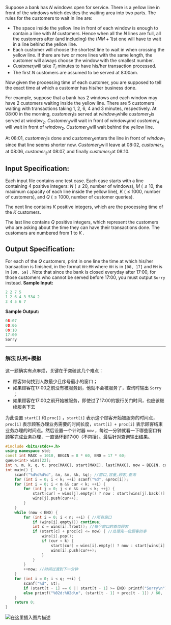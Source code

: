 Suppose a bank has $N$ windows open for service. There is a yellow line in front of the windows which devides the waiting area into two parts. The rules for the customers to wait in line are:

- The space inside the yellow line in front of each window is enough to contain a line with $M$ customers. Hence when all the $N$ lines are full, all the customers after (and including) the $(NM+1)$st one will have to wait in a line behind the yellow line.
- Each customer will choose the shortest line to wait in when crossing the yellow line. If there are two or more lines with the same length, the customer will always choose the window with the smallest number.
- $Customer_i$​​ will take $T_i$​​ minutes to have his/her transaction processed.
- The first $N$ customers are assumed to be served at 8:00am.

Now given the processing time of each customer, you are supposed to tell the exact time at which a customer has his/her business done.

For example, suppose that a bank has 2 windows and each window may have 2 customers waiting inside the yellow line. There are 5 customers waiting with transactions taking 1, 2, 6, 4 and 3 minutes, respectively. At 08:00 in the morning, $customer_1$​​ is served at $window_1$​​ while $customer_2$​​ is served at $window_2$​​. $Customer_3$​​ will wait in front of $window_1$​​ and $customer_4$​​ will wait in front of $window_2$​​. $Customer_5$​​ will wait behind the yellow line.

At 08:01, $customer​_1$​​ is done and $customer​_5$​​ enters the line in front of $window_1$​​ since that line seems shorter now. $Customer_2$​​ will leave at 08:02, $customer_4$​​ at 08:06, $customer_3$​​ at 08:07, and finally $customer_5$​​ at 08:10.
## Input Specification:

Each input file contains one test case. Each case starts with a line containing 4 positive integers: $N$ ($≤20$, number of windows), $M$ ($≤10$, the maximum capacity of each line inside the yellow line), $K$ ($≤1000$, number of customers), and $Q$ ($≤1000$, number of customer queries).

The next line contains $K$ positive integers, which are the processing time of the $K$ customers.

The last line contains $Q$ positive integers, which represent the customers who are asking about the time they can have their transactions done. The customers are numbered from 1 to $K$ .
## Output Specification:

For each of the $Q$ customers, print in one line the time at which his/her transaction is finished, in the format `HH:MM` where `HH` is in `[08, 17]` and `MM` is in `[00, 59]` . Note that since the bank is closed everyday after 17:00, for those customers who cannot be served before 17:00, you must output `Sorry` instead.
**Sample Input:**

```cpp
2 2 7 5
1 2 6 4 3 534 2
3 4 5 6 7
```

**Sample Output:**

```cpp
08:07
08:06
08:10
17:00
Sorry
```

---
### 解法 队列+模拟
这一题确实有点麻烦，关键在于突破这几个难点：
- 顾客如何找到人数最少且序号最小的窗口；
- 如果顾客在17:00之前没有被服务到，他就不会被服务了，查询时输出 `Sorry` ；
- 如果顾客在17:00之前开始被服务，即使过了17:00的银行关门时间，也应该继续服务下去

为此设置 `start[]` 和 `proc[]` ，`start[i]` 表示这个顾客开始被服务的时间点，`proc[i]` 表示顾客办理业务需要的时间长度，`start[i] + proc[i]` 表示顾客结束业务办理的时间点。然后设置一个计时器 `now` ，每过一分钟就看一下哪些窗口有顾客完成业务办理，一直循环到17:00（不包括）。最后针对查询输出结果。
```cpp
#include <bits/stdc++.h>
using namespace std;
const int MAXC = 1010, BEGIN = 8 * 60, END = 17 * 60;
queue<int> wins[22];
int n, m, k, q, t, proc[MAXC], start[MAXC], last[MAXC], now = BEGIN, cur = 0;
int main() {
    scanf("%d%d%d%d", &n, &m, &k, &q); //窗口,容量,顾客,查询
    for (int i = 0; i < k; ++i) scanf("%d", &proc[i]);
    for (int i = 0; i < m && cur < k; ++i) {
        for (int j = 0; j < n && cur < k; ++j) {
            start[cur] = wins[j].empty() ? now : start[wins[j].back()] + proc[wins[j].back()]; //记录开始时间 
            wins[j].push(cur++);
        }
    }
    while (now < END) {
        for (int i = 0; i < n; ++i) { //所有窗口
            if (wins[i].empty()) continue;
            int c = wins[i].front(); //每个窗口的首位顾客
            if (start[c] + proc[c] <= now) { //处理完一位顾客的事
                wins[i].pop(); 
                if (cur < k) {
                    start[cur] = wins[i].empty() ? now : start[wins[i].back()] + proc[wins[i].back()]; //记录开始时间
                    wins[i].push(cur++); 
                }
            }
        }
        ++now; //时间过渡到下一分钟
    }
    for (int i = 0; i < q; ++i) {
        scanf("%d", &t);
        if (start[t - 1] == 0 || start[t - 1] >= END) printf("Sorry\n"); //没有在17:00之前进入队列 或者 没有17:00之前被服务到
        else printf("%02d:%02d\n", (start[t - 1] + proc[t - 1]) / 60, (start[t - 1] + proc[t - 1]) % 60);
    }
    return 0;
}
```
![在这里插入图片描述](https://img-blog.csdnimg.cn/20210529052723753.png?x-oss-process=image/watermark,type_ZmFuZ3poZW5naGVpdGk,shadow_10,text_aHR0cHM6Ly9ibG9nLmNzZG4ubmV0L215UmVhbGl6YXRpb24=,size_16,color_FFFFFF,t_70)

